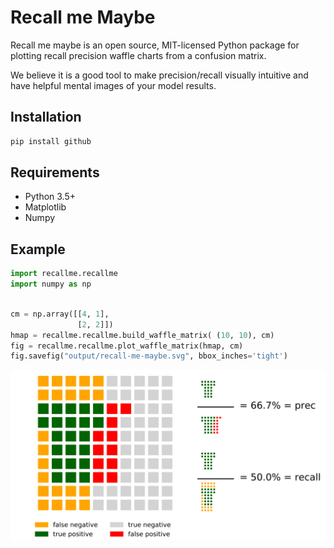 #  Recall me Maybe

Recall me maybe is an open source, MIT-licensed Python package for plotting recall precision waffle charts from 
a confusion matrix.

We believe it is a good tool to make precision/recall visually intuitive and have helpful mental images of your
model results.


## Installation

```python
pip install github
```

## Requirements


* Python 3.5+
* Matplotlib
* Numpy

## Example

```python
import recallme.recallme
import numpy as np
```

```python

cm = np.array([[4, 1],
               [2, 2]])
hmap = recallme.recallme.build_waffle_matrix( (10, 10), cm)
fig = recallme.recallme.plot_waffle_matrix(hmap, cm)
fig.savefig("output/recall-me-maybe.svg", bbox_inches='tight')
```

![basic](recall-me-maybe.svg)